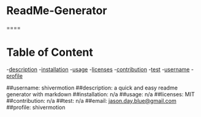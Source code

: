 
# ReadMe-Generator
====
      
# Table of Content
-[description](#description)
-[installation](#installation)
-[usage](#usage)
-[licenses](#licenses)
-[contribution](#contribution)
-[test](#test)
-[username](#username)
-[profile](#profile)

##username:
shivermotion
##description:
a quick and easy readme generator with markdown
##installation:
n/a
##usage:
n/a
##licenses:
MIT
##contribution:
n/a
##test:
n/a
##email:
jason.day.blue@gmail.com
##profile:
shivermotion
